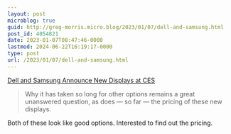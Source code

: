 ```yaml
---
layout: post
microblog: true
guid: http://greg-morris.micro.blog/2023/01/07/dell-and-samsung.html
post_id: 4054821
date: 2023-01-07T08:47:46-0000
lastmod: 2024-06-22T16:19:17-0000
type: post
url: /2023/01/07/dell-and-samsung.html
---
```

[Dell and Samsung Announce New Displays at CES](https://pxlnv.com/linklog/dell-samsung-displays/)

> Why it has taken so long for other options remains a great unanswered question, as does — so far — the pricing of these new displays.


Both of these look like good options. Interested to find out the pricing.
